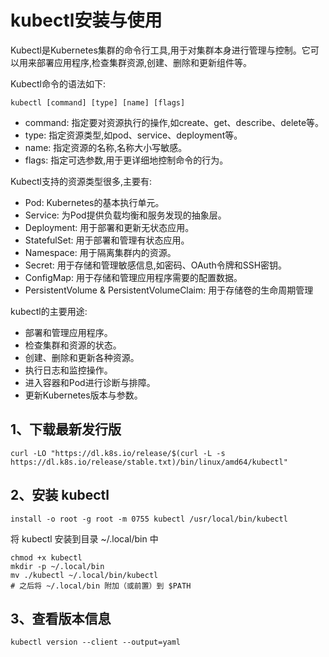 # kubectl安装与使用

Kubectl是Kubernetes集群的命令行工具,用于对集群本身进行管理与控制。它可以用来部署应用程序,检查集群资源,创建、删除和更新组件等。

Kubectl命令的语法如下:

`kubectl [command] [type] [name] [flags]`

+ command: 指定要对资源执行的操作,如create、get、describe、delete等。
+ type: 指定资源类型,如pod、service、deployment等。
+ name: 指定资源的名称,名称大小写敏感。
+ flags: 指定可选参数,用于更详细地控制命令的行为。

Kubectl支持的资源类型很多,主要有:

+ Pod: Kubernetes的基本执行单元。
+ Service: 为Pod提供负载均衡和服务发现的抽象层。
+ Deployment: 用于部署和更新无状态应用。
+ StatefulSet: 用于部署和管理有状态应用。
+ Namespace: 用于隔离集群内的资源。
+ Secret: 用于存储和管理敏感信息,如密码、OAuth令牌和SSH密钥。
+ ConfigMap: 用于存储和管理应用程序需要的配置数据。
+ PersistentVolume & PersistentVolumeClaim: 用于存储卷的生命周期管理

kubectl的主要用途:

+ 部署和管理应用程序。
+ 检查集群和资源的状态。
+ 创建、删除和更新各种资源。
+ 执行日志和监控操作。
+ 进入容器和Pod进行诊断与排障。
+ 更新Kubernetes版本与参数。

## 1、下载最新发行版

`curl -LO "https://dl.k8s.io/release/$(curl -L -s https://dl.k8s.io/release/stable.txt)/bin/linux/amd64/kubectl"`

## 2、安装 kubectl

`install -o root -g root -m 0755 kubectl /usr/local/bin/kubectl`

将 kubectl 安装到目录 ~/.local/bin 中

```
chmod +x kubectl
mkdir -p ~/.local/bin
mv ./kubectl ~/.local/bin/kubectl
# 之后将 ~/.local/bin 附加（或前置）到 $PATH

```

## 3、查看版本信息

```
kubectl version --client --output=yaml
```